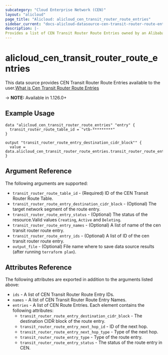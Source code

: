 ```yaml
---
subcategory: "Cloud Enterprise Network (CEN)"
layout: "alicloud"
page_title: "Alicloud: alicloud_cen_transit_router_route_entries"
sidebar_current: "docs-alicloud-datasource-cen-transit-router-route-entries"
description: |-
Provides a list of CEN Transit Router Route Entries owned by an Alibaba Cloud account.
---
```


# alicloud\_cen\_transit\_router\_route\_entries

This data source provides CEN Transit Router Route Entries available to the user.[What is Cen Transit Router Route Entries](https://help.aliyun.com/document_detail/260941.html)

-> **NOTE:** Available in 1.126.0+

## Example Usage

```
data "alicloud_cen_transit_router_route_entries" "entry" {
  transit_router_route_table_id = "vtb-*********"
}

output "transit_router_route_entry_destination_cidr_block"" {
  value = data.alicloud_cen_transit_router_route_entries.transit_router_route_entries.0.transit_router_route_entry_destination_cidr_block
}
```

## Argument Reference

The following arguments are supported:

* `transit_router_route_table_id` - (Required) ID of the CEN Transit Router Route Table.
* `transit_router_route_entry_destination_cidr_block` - (Optional) The target network segment of the route entry.
* `transit_router_route_entry_status` - (Optional) The status of the resource.Valid values `Creating`, `Active` and `Deleting`.
* `transit_router_route_entry_names` - (Optional) A list of name of the cen transit router route entry.
* `transit_router_route_entry_ids` - (Optional) A list of ID of the cen transit router route entry.
* `output_file` - (Optional) File name where to save data source results (after running `terraform plan`).

## Attributes Reference

The following attributes are exported in addition to the arguments listed above:

* `ids` - A list of CEN Transit Router Route Entry IDs.
* `names` - A list of CEN Transit Router Route Entry Names.
* `entries` - A list of CEN Route Entries. Each element contains the following attributes:
    * `transit_router_route_entry_destination_cidr_block` - The destination CIDR block of the route entry.
    * `transit_router_route_entry_next_hop_id` - ID of the next hop.
    * `transit_router_route_entry_next_hop_type` - Type of the next hop.
    * `transit_router_route_entry_type` - Type of the route entry.
    * `transit_router_route_entry_status` - The status of the route entry in CEN.
